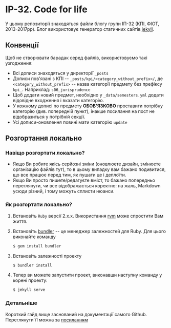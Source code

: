 # IP-32. Code for life

У цьому репозиторії знаходяться файли блогу групи ІП-32 (КПІ, ФІОТ, 2013-2017рр).
Блог використовує генератор статичних сайтів [jekyll](https://jekyllrb.com/).

## Конвенції
Щоб не створювати барадак серед файлів, використовуємо такі узгодження:
  - Всі дописи знаходяться у директорії `_posts`
  - Дописи пов'язані з КПІ -- `_posts/kpi/<category_without_prefix>/`,
    де `<category_without_prefix>` -- назва категорії предмету без префіксу `kpi_`. Наприклад: `s06_jurisprudence`
  - Щоб додати новий предмет, необхідно у `_data/semesters.yml` додати відовідне входження і вказати категорію.
  - У кожному дописі по предмету **ОБОВ'ЯЗКОВО** проставити потрібну категорію (див. попередній пункт), інакше посилання на пост не відобразиться у потрібній секції.
  - Усі дописи-оновлення повині мати категорію `update`

## Розгортання локально

### Навіщо розгортати локально?

- Якщо Ви робите якісь серйозні зміни (оновлюєте дизайн, змінюєте організацію файлів тут), то в цьому випадку вам бажано подивитися, що все працює перед тим, як пушати це і деплоїти.
- Якщо Ви просто пишете/редагуєте вміст, то бажано попередньо переглянути, чи все відображається коректно: на жаль, Markdown усюди різний, і тому можуть сплисти нюанси.

### Як розгортати локально?

1. Встановіть `Ruby` версії 2.x.x. Використання [rvm](https://rvm.io/) може спростити Вам життя.
2. Встановіть [bundler](http://bundler.io/) -- це менеджер залежностей для Ruby. Для цього виконайте команду

   ```bash
   $ gem install bundler
   ```

3. Встановіть залежності проекту

   ```bash
   $ bundler install
   ```

4. Тепер ви можете запустити проект, виконавши наступну команду у корені проекту:

   ```bash
   $ jekyll serve
   ```

### Детальніше
Короткий гайд вище заснований на документації самого Github. Переглянути її можна за [посиланням](https://help.github.com/articles/using-jekyll-as-a-static-site-generator-with-github-pages/)
